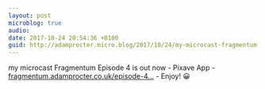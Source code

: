 ```yaml
---
layout: post
microblog: true
audio: 
date: 2017-10-24 20:54:36 +0100
guid: http://adamprocter.micro.blog/2017/10/24/my-microcast-fragmentum.html
---
```

my microcast Fragmentum Episode 4 is out now - Pixave App - [fragmentum.adamprocter.co.uk/episode-4...](http://fragmentum.adamprocter.co.uk/episode-4-pixave-app/) - Enjoy! 😀
